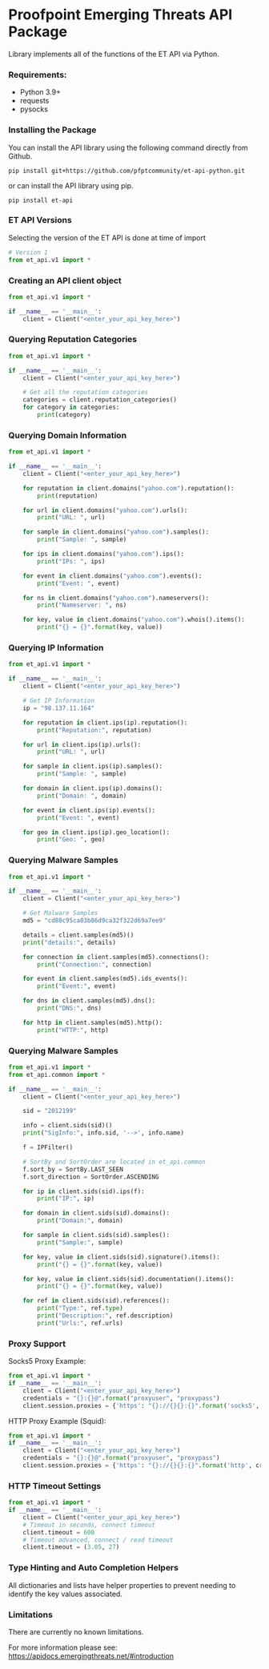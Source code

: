 # Proofpoint Emerging Threats API Package

Library implements all of the functions of the ET API via Python.

### Requirements:

* Python 3.9+
* requests
* pysocks

### Installing the Package

You can install the API library using the following command directly from Github.

```
pip install git+https://github.com/pfptcommunity/et-api-python.git
```

or can install the API library using pip.

```
pip install et-api
```

### ET API Versions

Selecting the version of the ET API is done at time of import

```python
# Version 1
from et_api.v1 import *
```

### Creating an API client object

```python
from et_api.v1 import *

if __name__ == '__main__':
    client = Client("<enter_your_api_key_here>")
```

### Querying Reputation Categories

```python
from et_api.v1 import *

if __name__ == '__main__':
    client = Client("<enter_your_api_key_here>")

    # Get all the reputation categories
    categories = client.reputation_categories()
    for category in categories:
        print(category)
```

### Querying Domain Information

```python
from et_api.v1 import *

if __name__ == '__main__':
    client = Client("<enter_your_api_key_here>")

    for reputation in client.domains("yahoo.com").reputation():
        print(reputation)

    for url in client.domains("yahoo.com").urls():
        print("URL: ", url)

    for sample in client.domains("yahoo.com").samples():
        print("Sample: ", sample)

    for ips in client.domains("yahoo.com").ips():
        print("IPs: ", ips)

    for event in client.domains("yahoo.com").events():
        print("Event: ", event)

    for ns in client.domains("yahoo.com").nameservers():
        print("Nameserver: ", ns)

    for key, value in client.domains("yahoo.com").whois().items():
        print("{} = {}".format(key, value))
```

### Querying IP Information

```python
from et_api.v1 import *

if __name__ == '__main__':
    client = Client("<enter_your_api_key_here>")

    # Get IP Information
    ip = "98.137.11.164"

    for reputation in client.ips(ip).reputation():
        print("Reputation:", reputation)

    for url in client.ips(ip).urls():
        print("URL: ", url)

    for sample in client.ips(ip).samples():
        print("Sample: ", sample)

    for domain in client.ips(ip).domains():
        print("Domain: ", domain)

    for event in client.ips(ip).events():
        print("Event: ", event)

    for geo in client.ips(ip).geo_location():
        print("Geo: ", geo)
```

### Querying Malware Samples

```python
from et_api.v1 import *

if __name__ == '__main__':
    client = Client("<enter_your_api_key_here>")

    # Get Malware Samples
    md5 = "cd88c95ca03b86d9ca32f322d69a7ee9"

    details = client.samples(md5)()
    print("details:", details)

    for connection in client.samples(md5).connections():
        print("Connection:", connection)

    for event in client.samples(md5).ids_events():
        print("Event:", event)

    for dns in client.samples(md5).dns():
        print("DNS:", dns)

    for http in client.samples(md5).http():
        print("HTTP:", http)
```

### Querying Malware Samples

```python
from et_api.v1 import *
from et_api.common import *

if __name__ == '__main__':
    client = Client("<enter_your_api_key_here>")

    sid = "2012199"

    info = client.sids(sid)()
    print("SigInfo:", info.sid, '-->', info.name)

    f = IPFilter()

    # SortBy and SortOrder are located in et_api.common
    f.sort_by = SortBy.LAST_SEEN
    f.sort_direction = SortOrder.ASCENDING

    for ip in client.sids(sid).ips(f):
        print("IP:", ip)

    for domain in client.sids(sid).domains():
        print("Domain:", domain)

    for sample in client.sids(sid).samples():
        print("Sample:", sample)

    for key, value in client.sids(sid).signature().items():
        print("{} = {}".format(key, value))

    for key, value in client.sids(sid).documentation().items():
        print("{} = {}".format(key, value))

    for ref in client.sids(sid).references():
        print("Type:", ref.type)
        print("Description:", ref.description)
        print("Urls:", ref.urls)
```

### Proxy Support
Socks5 Proxy Example:
```python
from et_api.v1 import *
if __name__ == '__main__':
    client = Client("<enter_your_api_key_here>")
    credentials = "{}:{}@".format("proxyuser", "proxypass")
    client.session.proxies = {'https': "{}://{}{}:{}".format('socks5', credentials, '<your_proxy>', '8128')}
```
HTTP Proxy Example (Squid):
```python
from et_api.v1 import *
if __name__ == '__main__':
    client = Client("<enter_your_api_key_here>")
    credentials = "{}:{}@".format("proxyuser", "proxypass")
    client.session.proxies = {'https': "{}://{}{}:{}".format('http', credentials, '<your_proxy>', '3128')}

```

### HTTP Timeout Settings
```python
from et_api.v1 import *
if __name__ == '__main__':
    client = Client("<enter_your_api_key_here>")
    # Timeout in seconds, connect timeout
    client.timeout = 600
    # Timeout advanced, connect / read timeout
    client.timeout = (3.05, 27)
```

### Type Hinting and Auto Completion Helpers

All dictionaries and lists have helper properties to prevent needing to identify the key values associated.

### Limitations

There are currently no known limitations.

For more information please see: https://apidocs.emergingthreats.net/#introduction
